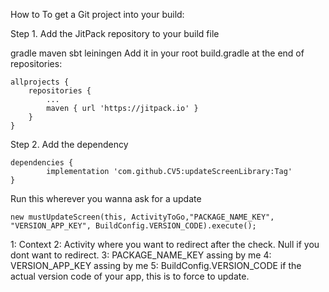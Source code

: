 How to
To get a Git project into your build:

Step 1. Add the JitPack repository to your build file

gradle
maven
sbt
leiningen
Add it in your root build.gradle at the end of repositories:

	allprojects {
		repositories {
			...
			maven { url 'https://jitpack.io' }
		}
	}
Step 2. Add the dependency

	dependencies {
	        implementation 'com.github.CV5:updateScreenLibrary:Tag'
	}
	
	
	


Run this wherever you wanna ask for a update 

	new mustUpdateScreen(this, ActivityToGo,"PACKAGE_NAME_KEY", "VERSION_APP_KEY", BuildConfig.VERSION_CODE).execute();

	
	
	

1: Context 
2: Activity where you want to redirect after the check. Null if you dont want to redirect. 
3: PACKAGE_NAME_KEY assing by me
4: VERSION_APP_KEY assing by me
5: BuildConfig.VERSION_CODE if the actual version code of your app, this is to force to update. 


